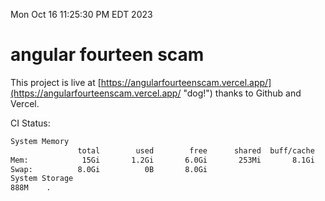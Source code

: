 Mon Oct 16 11:25:30 PM EDT 2023

# angular fourteen scam


This project is live at [https://angularfourteenscam.vercel.app/](https://angularfourteenscam.vercel.app/ "dog!") thanks to Github and Vercel.

CI Status: 

```bash
System Memory
               total        used        free      shared  buff/cache   available
Mem:            15Gi       1.2Gi       6.0Gi       253Mi       8.1Gi        13Gi
Swap:          8.0Gi          0B       8.0Gi
System Storage
888M	.
